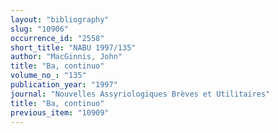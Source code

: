 ```yaml
---
layout: "bibliography"
slug: "10906"
occurrence_id: "2558"
short_title: "NABU 1997/135"
author: "MacGinnis, John"
title: "Ba‚ continuo"
volume_no_: "135"
publication_year: "1997"
journal: "Nouvelles Assyriologiques Brèves et Utilitaires"
title: "Ba‚ continuo"
previous_item: "10909"
---
```

